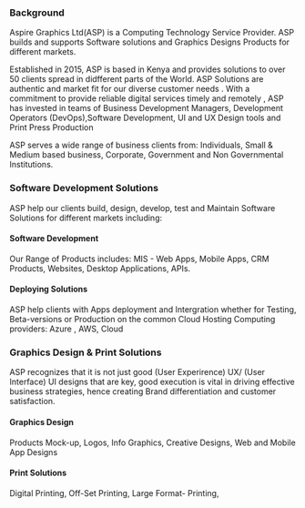 ### Background
Aspire Graphics Ltd(ASP) is a Computing Technology Service Provider. ASP builds and supports Software solutions and Graphics Designs Products for different markets.

Established in 2015, ASP is based in Kenya and provides solutions to over 50 clients spread in didfferent parts of the World. ASP Solutions are authentic and market fit for our diverse customer needs . With a commitment to provide reliable digital services timely and remotely , ASP has invested in teams of Business Development Managers, Development Operators (DevOps),Software Development, UI and UX Design tools and Print Press Production

ASP serves a wide range of business clients from: Individuals, Small & Medium based business, Corporate, Government and Non Governmental Institutions.

### Software Development Solutions
ASP help our clients build, design, develop, test and Maintain Software Solutions for different markets including:

#### Software Development
Our Range of Products includes: MIS - Web Apps, Mobile Apps, CRM Products, Websites, Desktop Applications, APIs.

#### Deploying Solutions
ASP help  clients with Apps deployment and Intergration whether for Testing, Beta-versions or Production on the common Cloud Hosting Computing providers: Azure , AWS, Cloud

### Graphics Design & Print Solutions
ASP recognizes that it is not just good (User Experirence) UX/ (User Interface) UI designs that are key, good execution is vital in driving effective business strategies, hence creating Brand differentiation and customer satisfaction.
#### Graphics Design
Products Mock-up, Logos, Info Graphics, Creative Designs, Web and Mobile App Designs

#### Print Solutions
Digital Printing, Off-Set Printing, Large Format- Printing,
